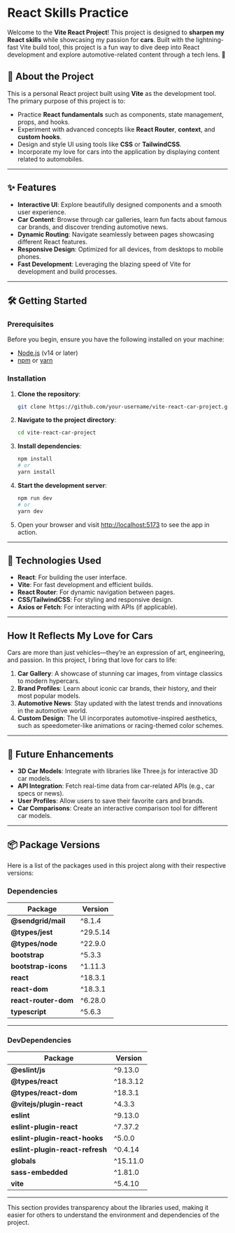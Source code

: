 # React Skills Practice

Welcome to the **Vite React Project**! This project is designed to **sharpen my React skills** while showcasing my passion for **cars**. Built with the lightning-fast Vite build tool, this project is a fun way to dive deep into React development and explore automotive-related content through a tech lens. 🚀


## 📜 About the Project

This is a personal React project built using **Vite** as the development tool. The primary purpose of this project is to:

- Practice **React fundamentals** such as components, state management, props, and hooks.
- Experiment with advanced concepts like **React Router**, **context**, and **custom hooks**.
- Design and style UI using tools like **CSS** or **TailwindCSS**.
- Incorporate my love for cars into the application by displaying content related to automobiles.

---

## ✨ Features

- **Interactive UI**: Explore beautifully designed components and a smooth user experience.
- **Car Content**: Browse through car galleries, learn fun facts about famous car brands, and discover trending automotive news.
- **Dynamic Routing**: Navigate seamlessly between pages showcasing different React features.
- **Responsive Design**: Optimized for all devices, from desktops to mobile phones.
- **Fast Development**: Leveraging the blazing speed of Vite for development and build processes.

---

## 🛠️ Getting Started

### Prerequisites

Before you begin, ensure you have the following installed on your machine:

- [Node.js](https://nodejs.org/) (v14 or later)
- [npm](https://www.npmjs.com/) or [yarn](https://yarnpkg.com/)

### Installation

1. **Clone the repository**:
   ```bash
   git clone https://github.com/your-username/vite-react-car-project.git
   ```
2. **Navigate to the project directory**:
   ```bash
   cd vite-react-car-project
   ```
3. **Install dependencies**:
   ```bash
   npm install
   # or
   yarn install
   ```
4. **Start the development server**:
   ```bash
   npm run dev
   # or
   yarn dev
   ```

5. Open your browser and visit [http://localhost:5173](http://localhost:5173) to see the app in action.

---

## 🧰 Technologies Used

- **React**: For building the user interface.
- **Vite**: For fast development and efficient builds.
- **React Router**: For dynamic navigation between pages.
- **CSS/TailwindCSS**: For styling and responsive design.
- **Axios or Fetch**: For interacting with APIs (if applicable).

---

## How It Reflects My Love for Cars

Cars are more than just vehicles—they’re an expression of art, engineering, and passion. In this project, I bring that love for cars to life:

1. **Car Gallery**: A showcase of stunning car images, from vintage classics to modern hypercars.
2. **Brand Profiles**: Learn about iconic car brands, their history, and their most popular models.
3. **Automotive News**: Stay updated with the latest trends and innovations in the automotive world.
4. **Custom Design**: The UI incorporates automotive-inspired aesthetics, such as speedometer-like animations or racing-themed color schemes.

---

## 🚀 Future Enhancements

- **3D Car Models**: Integrate with libraries like Three.js for interactive 3D car models.
- **API Integration**: Fetch real-time data from car-related APIs (e.g., car specs or news).
- **User Profiles**: Allow users to save their favorite cars and brands.
- **Car Comparisons**: Create an interactive comparison tool for different car models.

---
## 📦 Package Versions

Here is a list of the packages used in this project along with their respective versions:

### Dependencies

| Package               | Version  |
|-----------------------|----------|
| **@sendgrid/mail**    | ^8.1.4   |
| **@types/jest**       | ^29.5.14 |
| **@types/node**       | ^22.9.0  |
| **bootstrap**         | ^5.3.3   |
| **bootstrap-icons**   | ^1.11.3  |
| **react**             | ^18.3.1  |
| **react-dom**         | ^18.3.1  |
| **react-router-dom**  | ^6.28.0  |
| **typescript**        | ^5.6.3   |


---

### DevDependencies

| Package                        | Version  |
|--------------------------------|----------|
| **@eslint/js**                 | ^9.13.0  |
| **@types/react**               | ^18.3.12 |
| **@types/react-dom**           | ^18.3.1  |
| **@vitejs/plugin-react**       | ^4.3.3   |
| **eslint**                     | ^9.13.0  |
| **eslint-plugin-react**        | ^7.37.2  |
| **eslint-plugin-react-hooks**  | ^5.0.0   |
| **eslint-plugin-react-refresh**| ^0.4.14  |
| **globals**                    | ^15.11.0 |
| **sass-embedded**              | ^1.81.0  |
| **vite**                       | ^5.4.10  |

---

This section provides transparency about the libraries used, making it easier for others to understand the environment and dependencies of the project.